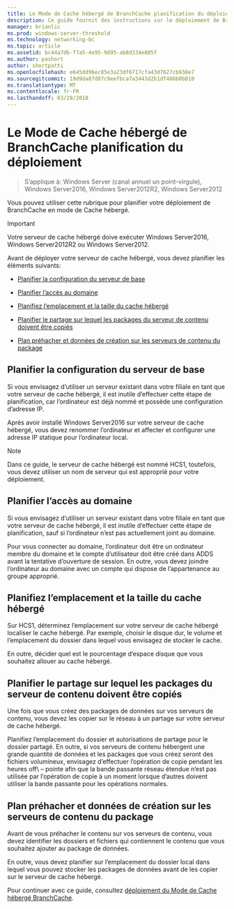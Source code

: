 ```yaml
---
title: Le Mode de Cache hébergé de BranchCache planification du déploiement
description: Ce guide fournit des instructions sur le déploiement de BranchCache en mode de cache hébergé sur les ordinateurs exécutant Windows Server2016 et Windows10
manager: brianlic
ms.prod: windows-server-threshold
ms.technology: networking-bc
ms.topic: article
ms.assetid: bc44a7db-f7a5-4e95-9d95-ab8d334e885f
ms.author: pashort
author: shortpatti
ms.openlocfilehash: e645dd96ec85e3a23df6717cfa43d7627cb938e7
ms.sourcegitcommit: 19d9da87d87c9eefbca7a3443d2b1df486b0b010
ms.translationtype: MT
ms.contentlocale: fr-FR
ms.lasthandoff: 03/28/2018
---
```

# <a name="branchcache-hosted-cache-mode-deployment-planning"></a>Le Mode de Cache hébergé de BranchCache planification du déploiement

>S’applique à: Windows Server (canal annuel un point-virgule), Windows Server2016, Windows Server2012R2, Windows Server2012

Vous pouvez utiliser cette rubrique pour planifier votre déploiement de BranchCache en mode de Cache hébergé.

>[!IMPORTANT]
>Votre serveur de cache hébergé doive exécuter Windows Server2016, Windows Server2012R2 ou Windows Server2012.

Avant de déployer votre serveur de cache hébergé, vous devez planifier les éléments suivants:

- [Planifier la configuration du serveur de base](#bkmk_basic)

- [Planifier l’accès au domaine](#bkmk_domain)

- [Planifiez l’emplacement et la taille du cache hébergé](#bkmk_cachelocation)

- [Planifier le partage sur lequel les packages du serveur de contenu doivent être copiés](#bkmk_package)

- [Plan préhacher et données de création sur les serveurs de contenu du package](#bkmk_prehash)

## <a name="bkmk_basic"></a>Planifier la configuration du serveur de base
  
Si vous envisagez d’utiliser un serveur existant dans votre filiale en tant que votre serveur de cache hébergé, il est inutile d’effectuer cette étape de planification, car l’ordinateur est déjà nommé et possède une configuration d’adresse IP.

Après avoir installé Windows Server2016 sur votre serveur de cache hébergé, vous devez renommer l’ordinateur et affecter et configurer une adresse IP statique pour l’ordinateur local.

>[!NOTE]
>Dans ce guide, le serveur de cache hébergé est nommé HCS1, toutefois, vous devez utiliser un nom de serveur qui est approprié pour votre déploiement.

## <a name="bkmk_domain"></a>Planifier l’accès au domaine

Si vous envisagez d’utiliser un serveur existant dans votre filiale en tant que votre serveur de cache hébergé, il est inutile d’effectuer cette étape de planification, sauf si l’ordinateur n’est pas actuellement joint au domaine.
  
Pour vous connecter au domaine, l’ordinateur doit être un ordinateur membre du domaine et le compte d’utilisateur doit être créé dans ADDS avant la tentative d’ouverture de session. En outre, vous devez joindre l’ordinateur au domaine avec un compte qui dispose de l’appartenance au groupe approprié.

## <a name="bkmk_cachelocation"></a>Planifiez l’emplacement et la taille du cache hébergé

Sur HCS1, déterminez l’emplacement sur votre serveur de cache hébergé localiser le cache hébergé. Par exemple, choisir le disque dur, le volume et l’emplacement du dossier dans lequel vous envisagez de stocker le cache.

En outre, décider quel est le pourcentage d’espace disque que vous souhaitez allouer au cache hébergé.

## <a name="bkmk_package"></a>Planifier le partage sur lequel les packages du serveur de contenu doivent être copiés

Une fois que vous créez des packages de données sur vos serveurs de contenu, vous devez les copier sur le réseau à un partage sur votre serveur de cache hébergé.

Planifiez l’emplacement du dossier et autorisations de partage pour le dossier partagé. En outre, si vos serveurs de contenu hébergent une grande quantité de données et les packages que vous créez seront des fichiers volumineux, envisagez d’effectuer l’opération de copie pendant les heures off\ – pointe afin que la bande passante réseau étendue n’est pas utilisée par l’opération de copie à un moment lorsque d’autres doivent utiliser la bande passante pour les opérations normales.

## <a name="bkmk_prehash"></a>Plan préhacher et données de création sur les serveurs de contenu du package

Avant de vous préhacher le contenu sur vos serveurs de contenu, vous devez identifier les dossiers et fichiers qui contiennent le contenu que vous souhaitez ajouter au package de données. 

En outre, vous devez planifier sur l’emplacement du dossier local dans lequel vous pouvez stocker les packages de données avant de les copier sur le serveur de cache hébergé.

Pour continuer avec ce guide, consultez [déploiement du Mode de Cache hébergé BranchCache](4-Bc-Hcm-Deployment.md).
